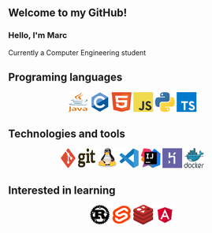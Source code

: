 ## Welcome to my GitHub!

### Hello, I'm Marc
 Currently a Computer Engineering student
 
## Programing languages
<p align="center">
	<img title="java" alt="java" src="./icons/java.svg" width="40" height="40" />
	<img title="c" alt="c" src="./icons/c.svg" width="40" height="40" />
	<img title="html" alt="html" src="./icons/html.svg" width="40" height="40"/>
	<img title="js" alt="js" src="./icons/javascript.svg" width="40" height="40"/>
	<img title="python" alt="pyhton" src="./icons/python.svg" width="40" height="40"/>
	<img title="ts" alt="ts" src="./icons/typescript.svg" width="40" height="40" />
</p>

## Technologies and tools
<p align="center">
	<img title="Git" alt="Git" src="./icons/git.svg" width="70" height="40" />
	<img title="linux" alt="linux" src="./icons/linux-tux.svg" width="40" height="40"/>
	<img title="vscode" alt="vscode" src="./icons/vscode.svg" width="40" height="40"/>
	<img title="intellij" alt="intellij" src="./icons/intellij.svg" width="40"/>
	<img title="heroku" alt="heroku" src="./icons/heroku.svg" width="40" height="40"/>
	<img title="docker" alt="docker" src="./icons/docker.svg" width="40" height="40"/>	
</p>

## Interested in learning
<p align="center">
	<img title="rust" alt="rust" src="./icons/rust.svg" width="40" height="40" />
	<img title="svelte" alt="rust" src="./icons/svelte.svg" width="40" height="40" />
	<img title="redis" alt="redis" src="./icons/redis.svg" width="40" height="40" />
	<img title="angular" alt="angular" src="./icons/angular.svg" width="40" height="40" />
</p>
